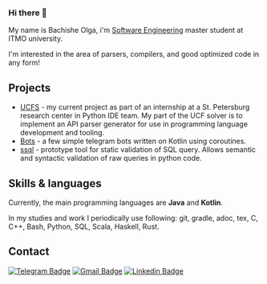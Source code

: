 ### Hi there 👋
My name is Bachishe Olga, i'm [Software Engineering](https://mse.itmo.ru/) master student at ITMO university.

I'm interested in the area of parsers, compilers, and good optimized code in any form!

## Projects
* [UCFS](https://github.com/FormalLanguageConstrainedPathQuerying/UCFS/tree/cf_solver) - my current project as part of an internship at a St. Petersburg research center in Python IDE team. My part of the UCF solver is to implement an API parser generator for use in programming language development and tooling.
* [Bots]() - a few simple telegram bots written on Kotlin using coroutines.
* [ssql](https://github.com/bachisheo/ssql) - prototype tool for static validation of SQL query. Allows semantic and syntactic validation of raw queries in python code.

## Skills & languages
Currently, the main programming languages are **Java** and **Kotlin**. 

In my studies and work I periodically use following: git, gradle, adoc, tex, C, C++, Bash, Python, SQL, Scala, Haskell, Rust.

## Contact
[![Telegram Badge](https://img.shields.io/badge/-bachisheo-grey?style=flat-square&logo=telegram&logoColor=white&link=https://t.me/bachisheo)](https://t.me/bachisheo)
[![Gmail Badge](https://img.shields.io/badge/-bachisheo@gmail.com-c14438?style=flat-square&logo=Gmail&logoColor=white&link=mailto:bachisheo@gmail.com)](mailto:bachisheo@gmail.com)
[![Linkedin Badge](https://img.shields.io/badge/-bachio-blue?style=flat-square&logo=Linkedin&logoColor=white&link=https://www.linkedin.com/in/bachio/)](https://www.linkedin.com/in/bachio/)
<!--
**bachisheo/bachisheo** is a ✨ _special_ ✨ repository because its `README.md` (this file) appears on your GitHub profile.

Here are some ideas to get you started:

- 🔭 I’m currently working on ...
- 🌱 I’m currently learning ...
- 👯 I’m looking to collaborate on ...
- 🤔 I’m looking for help with ...
- 💬 Ask me about ...
- 📫 How to reach me: ...
- 😄 Pronouns: ...
- ⚡ Fun fact: ...
-->
